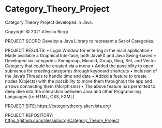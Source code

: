 # Category_Theory_Project
Category Theory Project developed in Java. 

Copyright © 2021 Alessio Borgi

PROJECT SCOPE: Develop a Java Library to represent a Set of Categories.
 
PROJECT RESULTS:
• Login Window for entering in the main application
• Made available a Graphical Interface, both JavaFX and Java Swing-based
• Developed six categories: Semigroup, Monoid, Group, Ring, Set, and Vector Category that could 
 be created via a menu
• Added the possibility to open submenus for creating categories through keyboard shortcuts
• Inclusion of the Java’s Threads to handle time and date
• Added a feature to create nodes (Objects) with the possibility to move them throughout the app and 
 arrows connecting them (Morphisms)
• The above feature has permitted to deep dive into the interaction between Java and other 
 Programming Languages (i.e.HTML, CSS, FXML)
 
PROJECT SITE: https://categorytheory.altervista.org/

PROJECT REPOSITORY: https://github.com/alessioborgi/Category_Theory_Project

